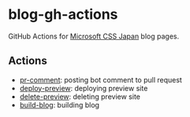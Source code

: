 # blog-gh-actions

GitHub Actions for [Microsoft CSS Japan](https://aka.ms/JSupport) blog pages.

## Actions

* [pr-comment](./pr-comment): posting bot comment to pull request
* [deploy-preview](./deploy-preview): deploying preview site
* [delete-preview](./delete-preview): deleting preview site
* [build-blog](./build-blog): building blog
